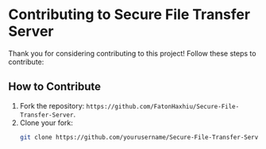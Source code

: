 # Contributing to Secure File Transfer Server

Thank you for considering contributing to this project! Follow these steps to contribute:

## How to Contribute
1. Fork the repository: `https://github.com/FatonHaxhiu/Secure-File-Transfer-Server`.
2. Clone your fork:
   ```bash
   git clone https://github.com/yourusername/Secure-File-Transfer-Server.git